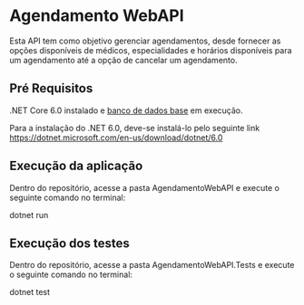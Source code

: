 # Agendamento WebAPI

Esta API tem como objetivo gerenciar agendamentos, desde fornecer as opções disponíveis de médicos, especialidades e horários disponíveis para um agendamento até a opção de cancelar um agendamento.

## Pré Requisitos

.NET Core 6.0 instalado e [banco de dados base](https://github.com/HealthMe-Telemed/BD) em execução.

Para a instalação do .NET 6.0, deve-se instalá-lo pelo seguinte link https://dotnet.microsoft.com/en-us/download/dotnet/6.0

## Execução da aplicação

Dentro do repositório, acesse a pasta AgendamentoWebAPI e execute o seguinte comando no terminal:

dotnet run

## Execução dos testes

Dentro do repositório, acesse a pasta AgendamentoWebAPI.Tests e execute o seguinte comando no terminal:

dotnet test